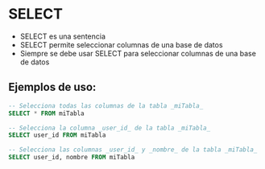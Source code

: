 # SELECT

- SELECT es una sentencia
- SELECT permite seleccionar columnas de una base de datos  
- Siempre se debe usar SELECT para seleccionar columnas de una base de datos  

## Ejemplos de uso:

```sql
-- Selecciona todas las columnas de la tabla _miTabla_
SELECT * FROM miTabla

-- Selecciona la columna _user_id_ de la tabla _miTabla_  
SELECT user_id FROM miTabla

-- Selecciona las columnas _user_id_ y _nombre_ de la tabla _miTabla_  
SELECT user_id, nombre FROM miTabla
```